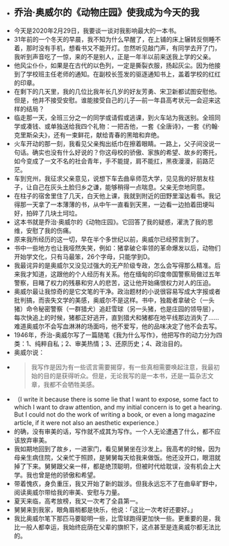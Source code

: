 - ## 乔治·奥威尔的《动物庄园》使我成为今天的我
- 今天是2020年2月29日，我要谈一谈对我影响最大的一本书。
- 31年前的一个冬天的早晨，我不知为什么早醒了，在上铺的床上辗转反侧睡不着，那时没有手机，想看书又不能开灯。忽然听见敲门声，有同学去开了门，我听到声音吃了一惊，来的不是别人，正是一年半以前来送我上学的父亲。
- 他风尘仆仆，如果是在古代的以色列，一定是撕裂衣服，扬起灰尘。因为他接到了学校班主任老师的通知。在副校长签发的驱逐通知书上，盖着学校的红红的印章。
- 在剩下的几天里，我的几位比我年长几岁的好友芳勇、宋卫新都试图安慰他。但是，他并不接受安慰。谁能接受自己的儿子—前一年县高考状元—会迎来这样的结局？
- 临走那一天，全班三分之一的同学或请假或逃课，到火车站为我送别。全班同学或凑钱、或单独送给我四个礼物：一把吉他，一套《全唐诗》，一套《约翰·克里斯朵夫》，还有一束鲜花，献给青春的黑暗和弃绝。
- 火车开动的那一刻，我看见父亲掏出纸巾在擦着眼睛。一路上，父子间没说一句话。确实也没有什么好说的？你这母校的骄傲、家族的希望、故乡的寄托，如今变成了一文不名的社会青年，手不能提，肩不能扛，黑夜漫漫，前路茫茫。
- 车到兖州，我征求父亲意见，说想下车去曲阜师范大学，见见我的好朋友柱子，让自己在灰头土脸归乡之谦，能够稍得一点喘息。父亲无奈地同意。
- 在柱子的宿舍里住了几天，白天他上课，我就到附近的田野里溜达看书。我记得那一天拿了一本薄薄的书，从中午一直看到天黑，一边看一边拍着田埂叫好，拍碎了几块土坷垃。
- 这本书就是乔治·奥威尔的《动物庄园》。它回答了我的疑惑，濯洗了我的思维，安慰了我的伤痛。
- 原来我所经历的这一切，早在半个多世纪以前，奥威尔已经预言到了。
- 书中一些地方也让我哑然失笑，例如：猪拿破仑率领的革命爆发以后，动物们开始学文化，只有马最笨，26个字母，只能学到D。
- 我最诧异的是奥威尔又没见过强大的无产阶级专政，怎么会写得那么精准。后来我才知道，这跟他的个人经历有关系。他在缅甸的印度帝国警察局做过五年警察，目睹了权力的残暴和穷人的悲苦，这让他开始痛恨权力对人的压迫。
- 奥威尔最让我惊奇的是它文笔的干净。政治题材的小说很容易写成大字报或者批判搞，而丧失文学的美感，奥威尔不是这样。书中，独裁者拿破仑（一头猪）命令秘密警察（一群猎犬）追赶雪球（另一头猪，也是庄园的领导层），每次快追上的时候，猪都正好逃开，直到猎犬和猪都在地平线那边消失了……难道奥威尔不会写血淋淋的场面吗，他不爱写，他的品味决定了他不会去写。
- 1946年，乔治-奥威尔写了一篇随笔《我为什么写作》，他把写作的动力分为四类：1、纯粹自私；2、审美热情；3、还原历史；4、政治目的。
- 奥威尔说：
- > 我写作是因为有一些谎言需要揭穿，有一些真相需要唤起注意，我最初始的目的是获得听众。但是，无论我写的是一本书，还是一篇杂志文章，我都不会牺牲美感。
- （I write it because there is some lie that I want to expose, some fact to which I want to draw attention, and my initial concern is to get a hearing. But I could not do the work of writing a book, or even a long magazine article, if it were not also an aesthetic experience.）
- 的确，没有审美的话，写作就不成其为写作。一个人无论遭遇了什么，都不应该放弃审美。
- 我如期地回到了故乡，一进家门，看见舅舅坐在沙发上。我高考的时候，因为母亲生病住院，父亲忙于照顾，是舅舅每天给我来做饭。他还没开口，眼泪就掉了下来。舅舅跟父亲一样，都是绝顶聪明，但被时代给耽误，没有机会上大学。我也曾是他的骄傲和希望。
- 带着愧疚，身负重压，我又开始了新的跋涉。但我永远忘不了在曲阜旷野中，阅读奥威尔带给我的审美、安慰与力量。
- 夏天来临，高考放榜，我又一次考了全县第一。
- 舅舅来到我家，眼角眉梢都是快乐，他说：「这比一次考好还要好。」
- 我比奥威尔笔下那匹马要聪明一些，比雪球跑得更加快一些。更重要的是，我比一般人都幸运，我始终庇荫在父辈的旗帜下，这点甚至是连奥威尔都无法比的。
